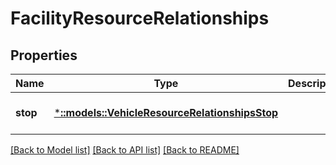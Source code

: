 # FacilityResourceRelationships

## Properties
Name | Type | Description | Notes
------------ | ------------- | ------------- | -------------
**stop** | [***::models::VehicleResourceRelationshipsStop**](VehicleResource_relationships_stop.md) |  | [optional] [default to null]

[[Back to Model list]](../README.md#documentation-for-models) [[Back to API list]](../README.md#documentation-for-api-endpoints) [[Back to README]](../README.md)



